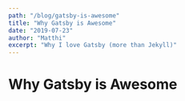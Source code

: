 ```yaml
---
path: "/blog/gatsby-is-awesome"
title: "Why Gatsby is Awesome"
date: "2019-07-23"
author: "Matthi"
excerpt: "Why I love Gatsby (more than Jekyll)"
---
```


# Why Gatsby is Awesome